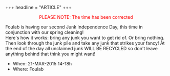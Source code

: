 +++
headline = "ARTICLE"
+++

<center><font color="RED"> PLEASE NOTE: The time has been corrected</font></center>  

Foulab is having our second Junk Independence Day, this time in conjunction with our spring cleaning!  
Here's how it works: bring any junk you want to get rid of. Or bring nothing. Then look through the junk pile and take any junk that strikes your fancy! At the end of the day all unclaimed junk WILL BE RECYCLED so don't leave anything behind that think you might want!  

* When: 21-MAR-2015 14-18h
* Where: Foulab
